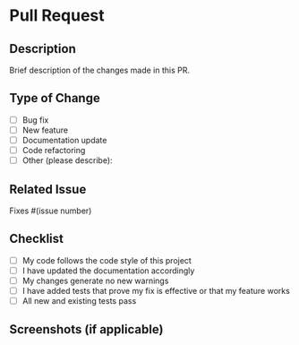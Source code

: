 # Pull Request

## Description

Brief description of the changes made in this PR.

## Type of Change

- [ ] Bug fix
- [ ] New feature
- [ ] Documentation update
- [ ] Code refactoring
- [ ] Other (please describe):

## Related Issue

Fixes #(issue number)

## Checklist

- [ ] My code follows the code style of this project
- [ ] I have updated the documentation accordingly
- [ ] My changes generate no new warnings
- [ ] I have added tests that prove my fix is effective or that my feature works
- [ ] All new and existing tests pass

## Screenshots (if applicable)
